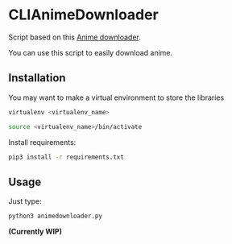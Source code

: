 # CLIAnimeDownloader
Script based on this [Anime downloader](https://github.com/TuxDave/AnimeDownloader).

You can use this script to easily download anime.


## Installation
You may want to make a virtual environment to store the libraries

```bash
virtualenv <virtualenv_name>
```

```bash
source <virtualenv_name>/bin/activate
```

Install requirements:
```bash
pip3 install -r requirements.txt
```

## Usage
Just type:
```bash
python3 animedownloader.py
```

**(Currently WIP)**
